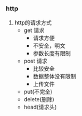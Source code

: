 ### http
1. http的请求方式
    * get 请求
        * 请求方便
        * 不安全，明文
        * 参数长度有限制
    * post 请求
        * 比较安全
        * 数据整体没有限制
        * 上传文件
    * put(不完全)
    * delete(删除)
    * head(请求头)